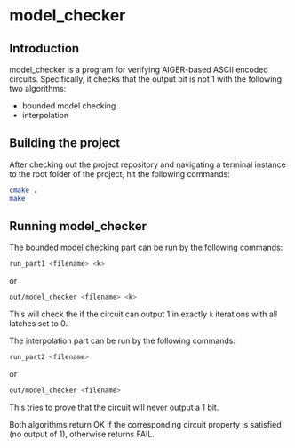 # model_checker

## Introduction

model_checker is a program for verifying AIGER-based ASCII encoded circuits. Specifically, it checks that the output bit is not 1 with the following two algorithms:
* bounded model checking
* interpolation

## Building the project

After checking out the project repository and navigating a terminal instance to the root folder of the project, hit the following commands:
```bash
cmake .
make
```

## Running model_checker

The bounded model checking part can be run by the following commands:
```bash
run_part1 <filename> <k>
```
or
```bash
out/model_checker <filename> <k>
```
This will check the if the circuit can output 1 in exactly `k` iterations with all latches set to 0.

The interpolation part can be run by the following commands:
```bash
run_part2 <filename>
```
or
```bash
out/model_checker <filename>
```
This tries to prove that the circuit will never output a 1 bit.

Both algorithms return OK if the corresponding circuit property is satisfied (no output of 1), otherwise returns FAIL.
